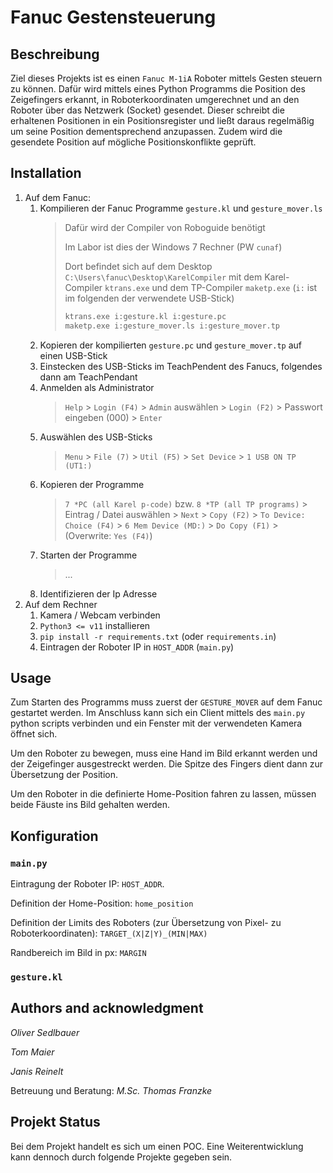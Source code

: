 # Fanuc Gestensteuerung

## Beschreibung
Ziel dieses Projekts ist es einen `Fanuc M-1iA` Roboter mittels Gesten steuern zu können. Dafür wird mittels eines Python Programms die Position des Zeigefingers erkannt, in Roboterkoordinaten umgerechnet und an den Roboter über das Netzwerk (Socket) gesendet. Dieser schreibt die erhaltenen Positionen in ein Positionsregister und ließt daraus regelmäßig um seine Position dementsprechend anzupassen. Zudem wird die gesendete Position auf mögliche Positionskonflikte geprüft.

## Installation
1. Auf dem Fanuc:
    1. Kompilieren der Fanuc Programme `gesture.kl` und `gesture_mover.ls`
       > Dafür wird der Compiler von Roboguide benötigt
       >
       > Im Labor ist dies der Windows 7 Rechner (PW `cunaf`)
       >
       > Dort befindet sich auf dem Desktop `C:\Users\fanuc\Desktop\KarelCompiler` mit dem Karel-Compiler `ktrans.exe` und dem TP-Compiler `maketp.exe`
       > (`i:` ist im folgenden der verwendete USB-Stick)
       > ```sh
       > ktrans.exe i:gesture.kl i:gesture.pc
       > maketp.exe i:gesture_mover.ls i:gesture_mover.tp
    2. Kopieren der kompilierten `gesture.pc` und `gesture_mover.tp` auf einen USB-Stick
    3. Einstecken des USB-Sticks im TeachPendent des Fanucs, folgendes dann am TeachPendant
    4. Anmelden als Administrator
       > `Help` > `Login (F4)` > `Admin` auswählen > `Login (F2)` > Passwort eingeben (000) > `Enter` 
    5. Auswählen des USB-Sticks
       > `Menu` > `File (7)` > `Util (F5)` > `Set Device` > `1 USB ON TP (UT1:)`
    6. Kopieren der Programme
       > `7 *PC (all Karel p-code)` bzw. `8 *TP (all TP programs)` > Eintrag / Datei auswählen > `Next` > `Copy (F2)` > `To Device:` `Choice (F4)` > `6 Mem Device (MD:)` > `Do Copy (F1)` > (Overwrite: `Yes (F4)`)
    7. Starten der Programme
       > ...
    8. Identifizieren der Ip Adresse
2. Auf dem Rechner
   1. Kamera / Webcam verbinden
   2. `Python3 <= v11` installieren
   3. `pip install -r requirements.txt` (oder `requirements.in`)
   4. Eintragen der Roboter IP in `HOST_ADDR` (`main.py`)

## Usage
Zum Starten des Programms muss zuerst der `GESTURE_MOVER` auf dem Fanuc gestartet werden. Im Anschluss kann sich ein Client mittels des `main.py` python scripts verbinden und ein Fenster mit der verwendeten Kamera öffnet sich.

Um den Roboter zu bewegen, muss eine Hand im Bild erkannt werden und der Zeigefinger ausgestreckt werden. Die Spitze des Fingers dient dann zur Übersetzung der Position.

Um den Roboter in die definierte Home-Position fahren zu lassen, müssen beide Fäuste ins Bild gehalten werden.

## Konfiguration
### `main.py`
Eintragung der Roboter IP: `HOST_ADDR`.

Definition der Home-Position: `home_position`

Definition der Limits des Roboters (zur Übersetzung von Pixel- zu Roboterkoordinaten): `TARGET_(X|Z|Y)_(MIN|MAX)`

Randbereich im Bild in px: `MARGIN`

### `gesture.kl`


## Authors and acknowledgment
*Oliver Sedlbauer*

*Tom Maier*

*Janis Reinelt*

Betreuung und Beratung: *M.Sc. Thomas Franzke*

## Projekt Status
Bei dem Projekt handelt es sich um einen POC. Eine Weiterentwicklung kann dennoch durch folgende Projekte gegeben sein.
 